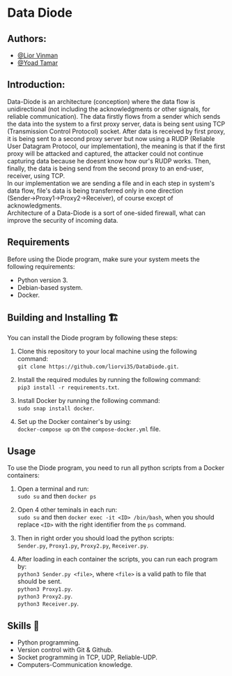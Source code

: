 # Data Diode

## Authors:
-   <a href="https://github.com/liorvi35">@Lior Vinman<a/>
-   <a href="https://github.com/yoadtamar">@Yoad Tamar<a/>


## Introduction:
Data-Diode is an architecture (conception) where the data flow is unidirectional (not including the acknowledgments or other signals, for reliable communication). The data firstly flows from a sender which sends the data into the system to a first proxy server, data is being sent using TCP (Transmission Control Protocol) socket. After data is received by first proxy, it is being sent to a second proxy server but now using a RUDP (Reliable User Datagram Protocol, our implementation), the meaning is that if the first proxy will be attacked and captured, the attacker could not continue capturing data because he doesnt know how our's RUDP works. Then, finally, the data is being send from the second proxy to an end-user, receiver, using TCP.<br/>In our implementation we are sending a file and in each step in system's data flow, file's data is being transferred only in one direction<br/>(Sender->Proxy1->Proxy2->Receiver), of course except of acknowledgments.<br/>Architecture of a Data-Diode is a sort of one-sided firewall, what can improve the security of incoming data.

## Requirements
Before using the Diode program, make sure your system meets the following requirements:
-   Python version 3.
-   Debian-based system.
-   Docker.

## Building and Installing 🏗️
You can install the Diode program by following these steps:

1.  Clone this repository to your local machine using the following command:<br/>`git clone https://github.com/liorvi35/DataDiode.git`.
    
2.  Install the required modules by running the following command:<br/>`pip3 install -r requirements.txt`.
    
3.  Install Docker by running the following command:<br/>`sudo snap install docker`.

4.  Set up the Docker container's by using:<br/>`docker-compose up` on the `compose-docker.yml` file.

## Usage
To use the Diode program, you need to run all python scripts from a Docker containers:
1.  Open a terminal and run:<br/>`sudo su` and then `docker ps`

2. Open 4 other teminals in each run:<br/>`sudo su` and then `docker exec -it <ID> /bin/bash`, when you should replace `<ID>` with the right identifier from the `ps` command.

3.  Then in right order you should load the python scripts:<br/>`Sender.py`, `Proxy1.py`, `Proxy2.py`, `Receiver.py`.

4.  After loading in each container the scripts, you can run each program by:<br/>`python3 Sender.py <file>`, where `<file>` is a valid path to file that should be sent.<br/>`python3 Proxy1.py`.<br/>`python3 Proxy2.py`.<br/>`python3 Receiver.py`.


## Skills 🔧
- Python programming.
- Version control with Git & Github.
- Socket programming in TCP, UDP, Reliable-UDP.
- Computers-Communication knowledge.
